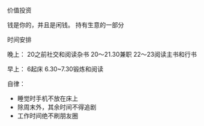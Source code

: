 


价值投资

钱是你的，并且是闲钱。
持有生意的一部分


时间安排

晚上：
20之前社交和阅读杂书
20～21.30兼职
22～23阅读主书和行书

早上：
6起床
6.30~7.30锻炼和阅读

自律：
* 睡觉时手机不放在床上
* 除周末外，其余时间不得追剧 
* 工作时间绝不刷朋友圈
